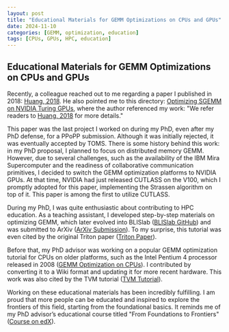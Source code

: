```yaml
---
layout: post
title: "Educational Materials for GEMM Optimizations on CPUs and GPUs"
date: 2024-11-10
categories: [GEMM, optimization, education]
tags: [CPUs, GPUs, HPC, education]
---
```


## Educational Materials for GEMM Optimizations on CPUs and GPUs

Recently, a colleague reached out to me regarding a paper I published in 2018: [Huang, 2018](https://arxiv.org/pdf/1808.07984). He also pointed me to this directory: [Optimizing SGEMM on NVIDIA Turing GPUs](https://github.com/yzhaiustc/Optimizing-SGEMM-on-NVIDIA-Turing-GPUs?tab=readme-ov-file), where the author referenced my work: "We refer readers to [Huang, 2018](https://arxiv.org/abs/1808.07984) for more details."

This paper was the last project I worked on during my PhD, even after my PhD defense, for a PPoPP submission. Although it was initially rejected, it was eventually accepted by TOMS. There is some history behind this work: in my PhD proposal, I planned to focus on distributed memory GEMM. However, due to several challenges, such as the availability of the IBM Mira Supercomputer and the readiness of collaborative communication primitives, I decided to switch the GEMM optimization platforms to NVIDIA GPUs. At that time, NVIDIA had just released CUTLASS on the V100, which I promptly adopted for this paper, implementing the Strassen algorithm on top of it. This paper is among the first to utilize CUTLASS.

During my PhD, I was quite enthusiastic about contributing to HPC education. As a teaching assistant, I developed step-by-step materials on optimizing GEMM, which later evolved into BLISlab ([BLISlab GitHub](https://github.com/flame/blislab)) and was submitted to ArXiv ([ArXiv Submission](https://arxiv.org/abs/1609.00076)). To my surprise, this tutorial was even cited by the original Triton paper ([Triton Paper](https://www.eecs.harvard.edu/~htk/publication/2019-mapl-tillet-kung-cox.pdf)).

Before that, my PhD advisor was working on a popular GEMM optimization tutorial for CPUs on older platforms, such as the Intel Pentium 4 processor released in 2008 ([GEMM Optimization on CPUs](https://github.com/flame/how-to-optimize-gemm)). I contributed by converting it to a Wiki format and updating it for more recent hardware. This work was also cited by the TVM tutorial ([TVM Tutorial](https://tvm.apache.org/docs/how_to/optimize_operators/opt_gemm.html)).

Working on these educational materials has been incredibly fulfilling. I am proud that more people can be educated and inspired to explore the frontiers of this field, starting from the foundational basics. It reminds me of my PhD advisor’s educational course titled "From Foundations to Frontiers" ([Course on edX](https://www.edx.org/learn/linear-algebra/the-university-of-texas-at-austin-linear-algebra-foundations-to-frontiers)).

